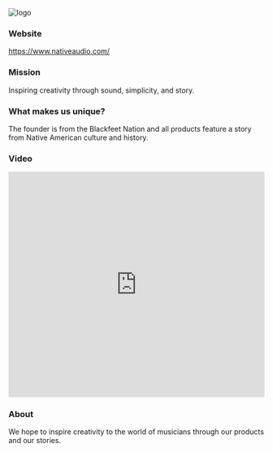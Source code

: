 ![logo](https://images.squarespace-cdn.com/content/v1/61f97f202321c243f475f194/e1c2fc08-0c5b-49fa-828f-eb35035f671f/NA+Name+Black.png?format=1500w)

### Website
https://www.nativeaudio.com/

### Mission
Inspiring creativity through sound, simplicity, and story.

### What makes us unique?
The founder is from the Blackfeet Nation and all products feature a story from Native American culture and history.
### Video
<iframe width="100%" height="444" src="https://www.youtube.com/embed/7w8jT6Ku08Y" title="YouTube video player" frameborder="0" allow="accelerometer; autoplay; clipboard-write; encrypted-media; gyroscope; picture-in-picture" allowfullscreen></iframe>

### About 
We hope to inspire creativity to the world of musicians through our products and our stories.
